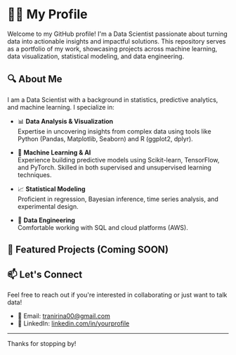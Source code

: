 # 👩‍💻 My Profile

Welcome to my GitHub profile! I'm a Data Scientist passionate about turning data into actionable insights and impactful solutions. This repository serves as a portfolio of my work, showcasing projects across machine learning, data visualization, statistical modeling, and data engineering.

## 🔍 About Me

I am a Data Scientist with a background in statistics, predictive analytics, and machine learning. I specialize in:

- 📊 **Data Analysis & Visualization**  
  Expertise in uncovering insights from complex data using tools like Python (Pandas, Matplotlib, Seaborn) and R (ggplot2, dplyr).

- 🤖 **Machine Learning & AI**  
  Experience building predictive models using Scikit-learn, TensorFlow, and PyTorch. Skilled in both supervised and unsupervised learning techniques.

- 📈 **Statistical Modeling**  
  Proficient in regression, Bayesian inference, time series analysis, and experimental design.

- 🧰 **Data Engineering**  
  Comfortable working with SQL and cloud platforms (AWS).

## 📂 Featured Projects (Coming SOON)

## 📫 Let's Connect

Feel free to reach out if you're interested in collaborating or just want to talk data!

- 📧 Email: tranirina00@gmail.com  
- 💼 LinkedIn: [linkedin.com/in/yourprofile](https://www.linkedin.com/in/yolande-tra-ph-d-9493259/)  


---

Thanks for stopping by!


